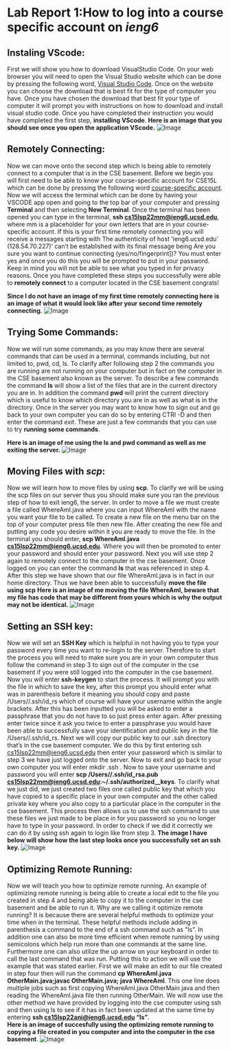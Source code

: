 # Lab Report 1:How to log into a course specific account on *ieng6*

## Instaling VScode:
First we will show you how to download VisualStudio Code. On your web browser you will need to open the Visual Studio website which can be done by pressing the following word, [Visual Studio Code](https://code.visualstudio.com/). Once on the website you can choose the download that is best fit for the type of computer you have. Once you have chosen the download that best fit your type of computer it will prompt you with instructions on how to download and install visual studio code. Once you have completed their instruction you would have completed the first step, **installing VScode**. 
**Here is an image that you should see once you open the application VScode.**
![Image](VSCODESCREENSHOT.png)
## Remotely Connecting:
Now we can move onto the second step which is being able to remotely connect to a computer that is in the CSE basement. Before we begin you will first need to be able to know your course-specific account for CSE15L which can be done by pressing the following word [course-specific account](https://sdacs.ucsd.edu/~icc/index.php). Now we will access the terminal which can be done by having your VSCODE app open and going to the top bar of your computer and pressing **Terminal** and then selecting **New Terminal**. Once the terminal has been opened you can type in the terminal, **ssh cs15lsp22mm@ieng6.ucsd.edu**, where mm is a placeholder for your own letters that are in your course-specific account. If this is your first time remotely connecting you will receive a messages starting with  The authenticity of host ‘ieng6.ucsd.edu’ (128.54.70.227)’ can’t be established with its final message being Are you sure you want to continue connecting (yes/no/fingerprint])? You must enter yes and once you do this you will be prompted to put in your password. Keep in mind you will not be able to see what you typed in for privacy reasons. Once you have completed these steps you successfully were able to **remotely connect** to a computer located in the CSE basement congrats! 

**Since I do not have an image of my first time remotely connecting here is an image of what it would look like after your second time remotely connecting.**
![Image](remoteconnecting.png)


## Trying Some Commands:
Now we will run some commands, as you may know there are several commands that can be used in a terminal, commands including, but not limited to,  pwd, cd, ls. To clarify after following step 2 the commands you are running are not running on your computer but in fact on the computer in the CSE basement also known as the server. To describe a few commands the command **ls** will show a list of the files that are in the current directory you are in. In addition the command **pwd** will print the current directory which is useful to know which directory you are in as well as what is in the directory. Once in the server you may want to know how to sign out and go back to your own computer you can do so by entering  CTRl -D and then enter the command *exit*. These are just a few commands that you can use to try **running some commands**. 

**Here is an image of me using the ls and pwd command as well as me exiting the server.**
![Image](Commands.png)


## Moving Files with *scp*:
Now we will learn how to move files by using **scp**. To clarify we will be using the scp files on our server thus you should make sure you ran the previous step of how to exit ieng6, the server. In order to move a file we must create a file called WhereAmI.java where you can input WhereAmI with the name you want your file to be called. To create a new file on the menu bar on the top of your computer press file then new file. After creating the new file and putting any code you desire within it you are ready to move the file. In the terminal you should enter, **scp WhereAmI.java cs15lsp22mm@ieng6.ucsd.edu**. Where you will then be promoted to enter your password and should enter your password. Next you will use step 2 again to remotely connect to the computer in the cse basement. Once logged on you can enter the command **ls** that was referenced in step 4. After this step we have shown that our file WhereAmI.java is in fact in our home directory. Thus we have been able to successfully **move the file using scp**
**Here is an image of me moving the file WhereAmI, beware that my file has code that may be different from yours which is why the output may not be identical.**
![Image](Movefile.png)


## Setting an SSH key:
Now we will set an **SSH Key** which is helpful in not having you to type your password every time you want to re-login to the server. Therefore to start the process you will need to make sure you are in your own computer thus follow the command in step 3 to sign out of the computer in the cse basement if you were still logged into the computer in the cse basement. Now you will enter **ssh-keygen** to start the process. It will prompt you with the file in which to save the key, after this prompt you should enter what was in parenthesis before it meaning you should copy and paste /Users/<user-name>/.ssh/id_rs which of course will have your username within the angle brackets. After this has been inputted you will be asked to enter a passphrase that you do not have to so just press enter again. After pressing enter twice since it ask you twice to enter a passphrase you would have been able to successfully save your identification and public key in the file /Users/<user-name>/.ssh/id_rs. Next we will copy our public key to our .ssh directory that’s in the cse basement computer. We do this by first entering ssh cs15lsp22mm@ieng6.ucsd.edu
then enter your password which is similar to step 3 we have just logged onto the server. Now to exit and go back to your own computer you will enter mkdir .ssh . Now to save your username and password you will enter **scp /Users/<user-name>/.ssh/id_rsa.pub cs15lsp22mm@ieng6.ucsd.edu:~/.ssh/authorized__keys**. To clarify what we just did, we just created two files one called public key that which you have copied to a specific place in your own computer and the other called private key where you also copy to a particular place in the computer in the cse basement. This process then allows us to use the ssh command to use these files we just made to be place in for you password so you no longer have to type in your password. In order to check if we did it correctly we can do it by using ssh again to login like from step 3. 
**The image I have below will show how the last step looks once you successfully set an ssh key.**
![Image](newphoto.png)


## Optimizing Remote Running:
Now we will teach you how to optimize remote running. An example of optimizing remote running is being able to create a local edit to the file you created in step 4 and being able to copy it to the computer in the cse basement and be able to run it. Why are we calling it optimize remote running? It is because there are several helpful methods to optimize your time when in the terminal. These helpful methods include adding in parenthesis a command to the end of a ssh command such as "ls”. In addition one can also be more time efficient when remote running by using semicolons which help run more than one commands at the same line. Furthermore one can also utilize the up arrow on your keyboard in order to call the last command that was run. Putting this to action we will use the example that was stated earlier. First we will make an edit to our file created in step four then will run the command **cp WhereAmI.java OtherMain.java;javac OtherMain.java; java WhereAmI**. This one line does multiple jobs such as first copying WhereAmI.java OtherMain.java and then reading the WhereAmI.java file then running OtherMain. We will now use the other method we have provided by logging into the cse computer using ssh and then using ls to see if it has in fact been updated at the same time by entering **ssh cs15lsp22ani@ieng6.ucsd.edu “ls”**.  
**Here is an image of succesfully using the optimizing remote running to copying a file created in you computer and into the computer in the cse basement**.
![Image](yellow.png)



